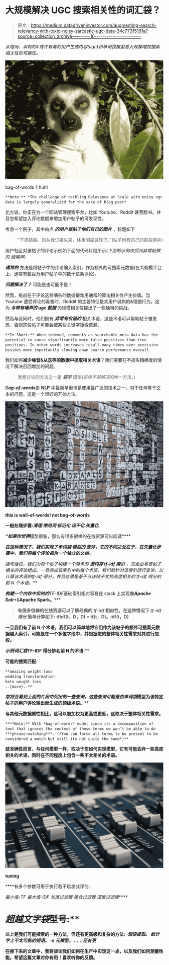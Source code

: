 # 大规模解决 UGC 搜索相关性的词汇袋？

> 原文：<https://medium.datadriveninvestor.com/augmenting-search-relevancy-with-toxic-noisy-sarcastic-ugc-data-34c77315191a?source=collection_archive---------16----------------------->

*从喧闹、讽刺的&或许有毒的用户生成内容(ugc)和单词袋模型看大规模增加搜索相关性的可能性。*

![](img/de73f51c769307783102eb9fe48285b1.png)

bag-of-words ? huh!

```
**Note:** *The challenge of tackling Relevance at Scale with noisy ugc data is largely generalized for the sake of blog post*
```

比方说，你正在为一个网站管理搜索平台，比如 Youtube、Reddit 甚至脸书。并且您希望加入评论数据来增加用户帖子的可发现性。

考虑一个例子，其中站点 ***的用户张贴了他们自己的图片*** ，标题如下

> “下周结婚。自从我订婚以来，体重明显减轻了。”(帖子附有自己的前后照片)

用户社区对该帖子的评论示例如下面的代码片段所示(*下面的示例仅受到非常轻微的* *级噪声*)

***通常的*** 方法是将帖子中的评论编入索引，作为额外的可搜索元数据(在大规模平台上，通常有数百万用户帖子中的数十亿条评论)。

***问题解决了？*** 可能是也可能不是！

然而，挑战在于评论这样嘈杂的数据很难用通常的算法相关性产生价值。当 Youtube 遭受评论的毒害时，Reddit 的主要特征是其用户讽刺的&怪圈行为。这为 ***与带有噪声的 ugc 数据*** 的规模相关性提出了一些独特的挑战。

然而与此同时，他们拥有 ***非常有价值的*** 相关术语，这些术语可以帮助帖子被发现，否则这些帖子可能会被某些关键字搜索遗漏。

```
**In Short:** When indexed, comments as searchable meta data has the potential to cause significantly more false positives than true positives. In other words increases recall many times over precision besides more importantly slowing down search performance overall.
```

我们如何**减少噪音&从这样的数据中提取相关术语**？我们需要在不损失精确度的情况下解决召回增加的问题。

> 我想讨论的方法之一是 ***袋字*** 模型(*这绝不是解决*的唯一方法。)

B***ag-of-words***是 **NLP** 中最简单但也是使用最广泛的技术之一。对于任何基于文本的问题，这是一个很好的开始方法。

**![](img/98d9ecb093b2e2e86ba8557146636eb2.png)**

**this is wall-of-words! not bag-of-words**

**一般处理步骤:*清理* *停用词* *标记化* *词干化* *矢量化***

***“如果你觉得***模型很新，那么有很多很棒的在线资源可以阅读****

***在这种情况下，我们实现了单词袋 模型的 ***变体，它的不同之处在于，在矢量化步骤中，我们将每个评论视为一个独立的文档。******

***换句话说，我们为每个帖子构建一个简单的 ***流内存 tf-idf 索引*** ，完全由与该帖子相关的评论组成。一旦完成该索引中的每个术语，我们就针对该索引运行查询，以计算该术语的*tf-idf* 得分，并且结果是基于与该帖子文档高度相关的 *tf-idf 得分*的前 N 个术语。***

***构建一个内存中实时的**TF-IDF*基础索引相对容易在 stack 上实现像***Apache Solr****&****Apache Spark。*******

> ****有很多很棒的在线资源可以了解经典的 ***tf-idf*** 相似性。在这种情况下 *tf-idf 得分* 简单计算如下:
> tfidf(t，D，D) = tf(t，D)。idf(t，D)****

****一旦我们有了前 N 个术语，我们可以简单地将它们作为该帖子的额外可搜索元数据编入索引，可能是在一个多值字段中，并根据您的整体相关性需求对其进行加权。****

****示例*词汇袋*TF-IDF 得分排名前 N 的术语:****

******可能的搜索匹配:******

```
**amazing weight loss
wedding transformation
keto weight loss
..{more}..**
```

****您将会看到上面的片段中列出的一些查询，这些查询可能是由*单词袋*模型为该特定帖子的用户评论输出而生成的顶级术语。****

****与其他元数据属性相比，这可以被加权为更高或更低，这取决于整体相关性需求。****

```
****Note:** With *bag-of-words* model since its a decomposition of text that ignores the context of these terms we won’t be able to do ***phrase-matching***. (*You can force all terms to be present to be considered a match but still its not quite the same*)**
```

****就准确性而言，与任何模型一样，取决于您如何实现模型，它有可能丢弃一些高度相关的术语，同时在不同程度上包含一些不太相关的术语。****

****![](img/76cead19fd6568297bd21defc66a7ca8.png)****

****tuning****

****有多个参数可用于执行若干启发式评估:

*最小值-TF* *最大值-IDF* *长度过滤器* *接合过滤器* *深度过滤器*****

# ****超越*文字袋*型号:****

****以上是我们可能探索的一种方法，但还有更高级和复杂的方法:
*·短语提取。
统计学上不太可能的短语。
·n 元模型。
……还有更*****

****在接下来的文章中，我将谈论我们如何在生产中实现这一点，以及我们如何测量性能。希望这篇文章对你有用！喜欢听你的反馈。****